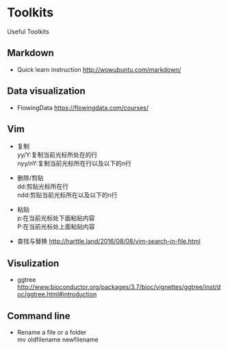 # Toolkits
Useful Toolkits
## Markdown
* Quick learn instruction http://wowubuntu.com/markdown/
## Data visualization
* FlowingData https://flowingdata.com/courses/
## Vim 
* 复制 
<br>yy/Y:复制当前光标所处在的行<br>
nyy/nY:复制当前光标所在行以及以下的n行

* 删除/剪贴<br>
dd:剪贴光标所在行
<br> ndd:剪贴当前光标所在以及以下的n行
* 粘贴<br>
p:在当前光标处下面粘贴内容
<br>P:在当前光标处上面粘贴内容

* 查找与替换 http://harttle.land/2016/08/08/vim-search-in-file.html
## Visulization
* ggtree http://www.bioconductor.org/packages/3.7/bioc/vignettes/ggtree/inst/doc/ggtree.html#introduction
## Command line
* Rename a file or a folder <br> mv oldfilename newfilename
